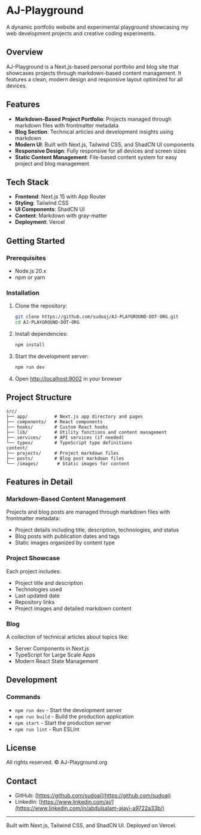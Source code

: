# AJ-Playground

A dynamic portfolio website and experimental playground showcasing my web development projects and creative coding experiments.

## Overview

AJ-Playground is a Next.js-based personal portfolio and blog site that showcases projects through markdown-based content management. It features a clean, modern design and responsive layout optimized for all devices.

## Features

- **Markdown-Based Project Portfolio**: Projects managed through markdown files with frontmatter metadata
- **Blog Section**: Technical articles and development insights using markdown
- **Modern UI**: Built with Next.js, Tailwind CSS, and ShadCN UI components
- **Responsive Design**: Fully responsive for all devices and screen sizes
- **Static Content Management**: File-based content system for easy project and blog management

## Tech Stack

- **Frontend**: Next.js 15 with App Router
- **Styling**: Tailwind CSS
- **UI Components**: ShadCN UI
- **Content**: Markdown with gray-matter
- **Deployment**: Vercel

## Getting Started

### Prerequisites

- Node.js 20.x
- npm or yarn

### Installation

1. Clone the repository:
   ```bash
   git clone https://github.com/sudoaj/AJ-PLAYGROUND-DOT-ORG.git
   cd AJ-PLAYGROUND-DOT-ORG
   ```

2. Install dependencies:
   ```bash
   npm install
   ```

3. Start the development server:
   ```bash
   npm run dev
   ```

4. Open [http://localhost:9002](http://localhost:9002) in your browser

## Project Structure

```
src/
├── app/          # Next.js app directory and pages
├── components/   # React components
├── hooks/        # Custom React hooks
├── lib/          # Utility functions and content management
├── services/     # API services (if needed)
└── types/        # TypeScript type definitions
content/
├── projects/     # Project markdown files
├── posts/        # Blog post markdown files
└── /images/       # Static images for content
```

## Features in Detail

### Markdown-Based Content Management

Projects and blog posts are managed through markdown files with frontmatter metadata:
- Project details including title, description, technologies, and status
- Blog posts with publication dates and tags
- Static images organized by content type

### Project Showcase

Each project includes:
- Project title and description
- Technologies used
- Last updated date
- Repository links
- Project images and detailed markdown content

### Blog

A collection of technical articles about topics like:
- Server Components in Next.js
- TypeScript for Large Scale Apps
- Modern React State Management

## Development

### Commands

- `npm run dev` - Start the development server
- `npm run build` - Build the production application
- `npm start` - Start the production server
- `npm run lint` - Run ESLint

## License

All rights reserved. © AJ-Playground.org

## Contact

- GitHub: [https://github.com/sudoaj](https://github.com/sudoaj)
- LinkedIn: [https://www.linkedin.com/aj/](https://www.linkedin.com/in/abdulsalam-ajayi-a9722a33b/)

---

Built with Next.js, Tailwind CSS, and ShadCN UI. Deployed on Vercel.

